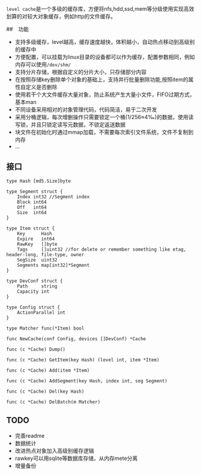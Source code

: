 

`level cache`是一个多级的缓存库，方便将nfs,hdd,ssd,mem等分级使用实现高效划算的对较大对象缓存，例如http的文件缓存。

##　功能

+ 支持多级缓存，level越高，缓存速度越快，体积越小，自动热点移动到高级别的缓存中
+ 方便配置，可以挂载为linux目录的设备都可以作为缓存，配置参数相同，例如内存可以使用`/dev/shm/`
+ 支持分片存储，根据自定义的分片大小，只存储部分内容
+ 在按照存储key删除单个对象的基础上，支持并行批量删除功能,按照item的属性自定义是否删除
+ 使用若干个大文件缓存大量对象，防止系统产生大量小文件，FIFO过期方式，基本man
+ 不同设备采用相对的对象管理代码，代码简洁，易于二次开发
+ 采用分桶逻辑，每次增删操作只需要锁定一个桶(1/256≈4‰)的数据，使用读写锁，并且只锁定读写元数据，不锁定返送数据
+ 块文件在初始化时通过mmap加载，不需要每次索引文件系统，文件不复制到内存
+ ...

## 接口

    type Hash [md5.Size]byte

    type Segment struct {
        Index int32 //Segment index
        Block int64
        Off   int64
        Size  int64
    }

    type Item struct {
        Key      Hash
        Expire   int64
        RawKey   []byte
        Tags     []uint32 //for delete or remember something like etag, header-long, file-type, owner
        SegSize  uint32
        Segments map[int32]*Segment
    }

    type DevConf struct {
        Path     string
        Capacity int
    }

    type Config struct {
        ActionParallel int
    }

    type Matcher func(*Item) bool

    func NewCache(conf Config, devices []DevConf) *Cache

    func (c *Cache) Dump()

    func (c *Cache) GetItem(key Hash) (level int, item *Item)

    func (c *Cache) Add(item *Item)

    func (c *Cache) AddSegment(key Hash, index int, seg Segment)

    func (c *Cache) Del(key Hash)

    func (c *Cache) DelBatch(m Matcher)

## TODO

+ 完善readme
+ 数据统计
+ 改进热点对象加入高级别缓存逻辑
+ rawkey可以用sqlite等数据库存储，从内存mete分离
+ 增量备份
